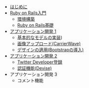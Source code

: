 * [はじめに](ja/introduction.md)
* [Ruby on Rails入門](ja/001.md)
  * [環境構築](ja/001_environment.md)
  * [Ruby on Rails基礎](ja/001_rails.md)
* [アプリケーション開発 1](ja/002.md)
  * [基本的なモデルの実装](ja/002_models.md))
  * [画像アップロード(CarrierWave)](ja/002_image_upload.md)
  * [デザインの適用(Bootstrapの導入)](ja/002_bootstrap.md)
* [アプリケーション開発 2](ja/003.md)
  * [Twitter Developer登録](ja/003_twitter.md)
  * [認証機能(Devise)](ja/003_devise.md)
* アプリケーション開発 3
  * コメント機能
